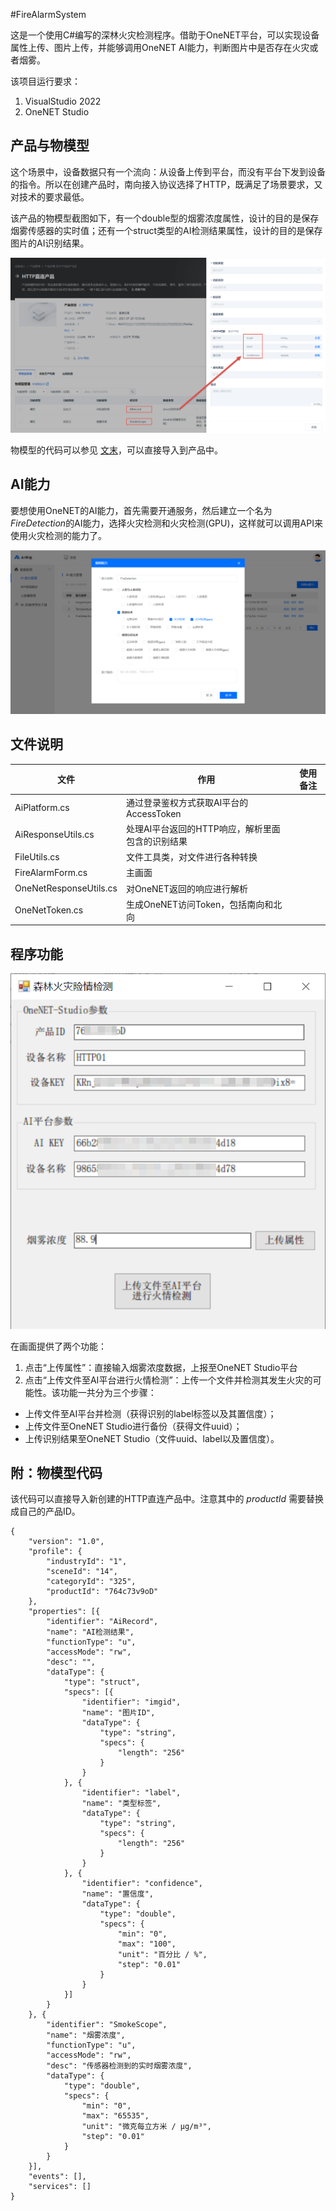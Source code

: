 #FireAlarmSystem

这是一个使用C#编写的深林火灾检测程序。借助于OneNET平台，可以实现设备属性上传、图片上传，并能够调用OneNET AI能力，判断图片中是否存在火灾或者烟雾。

该项目运行要求：
1. VisualStudio 2022
2. OneNET Studio

## 产品与物模型

这个场景中，设备数据只有一个流向：从设备上传到平台，而没有平台下发到设备的指令。所以在创建产品时，南向接入协议选择了HTTP，既满足了场景要求，又对技术的要求最低。

该产品的物模型截图如下，有一个double型的烟雾浓度属性，设计的目的是保存烟雾传感器的实时值；还有一个struct类型的AI检测结果属性，设计的目的是保存图片的AI识别结果。

![物模型](doc/物模型.png)

物模型的代码可以参见 [文末](#thing_model)，可以直接导入到产品中。

## AI能力

要想使用OneNET的AI能力，首先需要开通服务，然后建立一个名为*FireDetection*的AI能力，选择火灾检测和火灾检测(GPU)，这样就可以调用API来使用火灾检测的能力了。

![AI能力](doc/AI能力.png)

## 文件说明

|文件|作用|使用备注
|-|-|-|
|AiPlatform.cs|通过登录鉴权方式获取AI平台的AccessToken||
|AiResponseUtils.cs|处理AI平台返回的HTTP响应，解析里面包含的识别结果|
|FileUtils.cs|文件工具类，对文件进行各种转换
|FireAlarmForm.cs|主画面|
|OneNetResponseUtils.cs|对OneNET返回的响应进行解析
|OneNetToken.cs|生成OneNET访问Token，包括南向和北向

## 程序功能

![主画面](doc/主画面.png)

在画面提供了两个功能：
1. 点击“上传属性”：直接输入烟雾浓度数据，上报至OneNET Studio平台
2. 点击“上传文件至AI平台进行火情检测”：上传一个文件并检测其发生火灾的可能性。该功能一共分为三个步骤：
  - 上传文件至AI平台并检测（获得识别的label标签以及其置信度）；
  - 上传文件至OneNET Studio进行备份（获得文件uuid）；
  - 上传识别结果至OneNET Studio（文件uuid、label以及置信度）。

## <span id="thing_model">附：物模型代码</span>

该代码可以直接导入新创建的HTTP直连产品中。注意其中的 *productId* 需要替换成自己的产品ID。

```
{
	"version": "1.0",
	"profile": {
		"industryId": "1",
		"sceneId": "14",
		"categoryId": "325",
		"productId": "764c73v9oD"
	},
	"properties": [{
		"identifier": "AiRecord",
		"name": "AI检测结果",
		"functionType": "u",
		"accessMode": "rw",
		"desc": "",
		"dataType": {
			"type": "struct",
			"specs": [{
				"identifier": "imgid",
				"name": "图片ID",
				"dataType": {
					"type": "string",
					"specs": {
						"length": "256"
					}
				}
			}, {
				"identifier": "label",
				"name": "类型标签",
				"dataType": {
					"type": "string",
					"specs": {
						"length": "256"
					}
				}
			}, {
				"identifier": "confidence",
				"name": "置信度",
				"dataType": {
					"type": "double",
					"specs": {
						"min": "0",
						"max": "100",
						"unit": "百分比 / %",
						"step": "0.01"
					}
				}
			}]
		}
	}, {
		"identifier": "SmokeScope",
		"name": "烟雾浓度",
		"functionType": "u",
		"accessMode": "rw",
		"desc": "传感器检测到的实时烟雾浓度",
		"dataType": {
			"type": "double",
			"specs": {
				"min": "0",
				"max": "65535",
				"unit": "微克每立方米 / μg/m³",
				"step": "0.01"
			}
		}
	}],
	"events": [],
	"services": []
}
```
